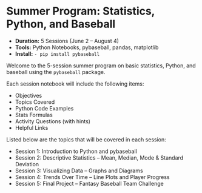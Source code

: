 # Summer Program: Statistics, Python, and Baseball
- **Duration:** 5 Sessions (June 2 – August 4)
- **Tools:** Python Notebooks, pybaseball, pandas, matplotlib
- **Install:** `- pip install pybaseball`

Welcome to the 5-session summer program on basic statistics, Python, and baseball using the `pybaseball` package. 

Each session notebook will include the following items:
- Objectives
- Topics Covered
- Python Code Examples
- Stats Formulas
- Activity Questions (with hints)
- Helpful Links

Listed below are the topics that will be covered in each session:
- Session 1: Introduction to Python and pybaseball
- Session 2: Descriptive Statistics – Mean, Median, Mode & Standard Deviation
- Session 3: Visualizing Data – Graphs and Diagrams
- Session 4: Trends Over Time – Line Plots and Player Progress
- Session 5: Final Project – Fantasy Baseball Team Challenge
